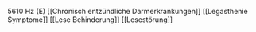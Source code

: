 5610 Hz (E)
[[Chronisch entzündliche Darmerkrankungen]]
[[Legasthenie Symptome]]
[[Lese Behinderung]]
[[Lesestörung]]